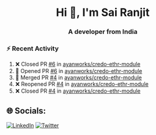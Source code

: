 <h1 align="center">Hi 👋, I'm Sai Ranjit</h1>
<h3 align="center">A developer from India</h3>

### :zap: Recent Activity

<!--START_SECTION:activity-->
1. ❌ Closed PR [#6](https://github.com/ayanworks/credo-ethr-module/pull/6) in [ayanworks/credo-ethr-module](https://github.com/ayanworks/credo-ethr-module)
2. 💪 Opened PR [#6](https://github.com/ayanworks/credo-ethr-module/pull/6) in [ayanworks/credo-ethr-module](https://github.com/ayanworks/credo-ethr-module)
3. 🎉 Merged PR [#4](https://github.com/ayanworks/credo-ethr-module/pull/4) in [ayanworks/credo-ethr-module](https://github.com/ayanworks/credo-ethr-module)
4. ❌ Reopened PR [#4](https://github.com/ayanworks/credo-ethr-module/pull/4) in [ayanworks/credo-ethr-module](https://github.com/ayanworks/credo-ethr-module)
5. ❌ Closed PR [#4](https://github.com/ayanworks/credo-ethr-module/pull/4) in [ayanworks/credo-ethr-module](https://github.com/ayanworks/credo-ethr-module)
<!--END_SECTION:activity-->

## 🌐 Socials:
[![LinkedIn](https://img.shields.io/badge/LinkedIn-%230077B5.svg?logo=linkedin&logoColor=white)](https://linkedin.com/in/sairanjit) [![Twitter](https://img.shields.io/badge/Twitter-%231DA1F2.svg?logo=Twitter&logoColor=white)](https://twitter.com/sairanjit_) 
